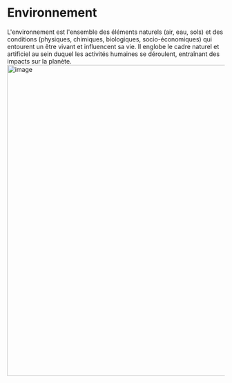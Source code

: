 # Environnement
L'environnement est l'ensemble des éléments naturels (air, eau, sols) et des conditions (physiques, chimiques, biologiques, socio-économiques) qui entourent un être vivant et influencent sa vie. Il englobe le cadre naturel et artificiel au sein duquel les activités humaines se déroulent, entraînant des impacts sur la planète. 
<img width="1080" height="720" alt="image" src="https://github.com/user-attachments/assets/ca39d3aa-f8ea-4aab-9736-abd2cc4871f4" />
